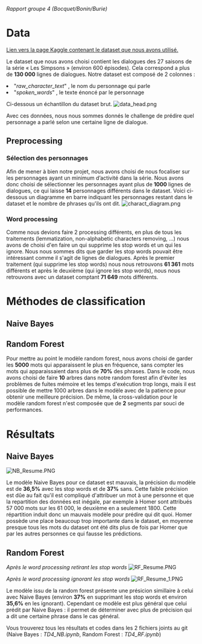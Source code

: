 *Rapport groupe 4 (Bocquet/Bonin/Burie)*

# Data

[Lien vers la page Kaggle contenant le dataset que nous avons utilisé.](https://www.kaggle.com/pierremegret/dialogue-lines-of-the-simpsons)

Le dataset que nous avons choisi contient les dialogues des 27 saisons de la série « Les Simpsons » (environ 600 épisodes). Cela correspond a plus de **130 000** lignes de dialogues. Notre dataset est composé de 2 colonnes :
<li>"<i>raw_character_text</i>" , le nom du personnage qui parle</li>
<li>"<i>spoken_words</i>" , le texte énoncé par le personnage</li>

Ci-dessous un échantillon du dataset brut.
![data_head.png](/data_head.png)

Avec ces données, nous nous sommes donnés le challenge de prédire quel personnage a parlé selon une certaine ligne de dialogue.

## Preprocessing

### Sélection des personnages

Afin de mener à bien notre projet, nous avons choisi de nous focaliser sur les personnages ayant un minimum d’activité dans la série. Nous avons donc choisi de sélectionner les personnages ayant plus de **1000** lignes de dialogues, ce qui laisse **14** personnages différents dans le dataset.
Voici ci-dessous un diagramme en barre indiquant les personnages restant dans le dataset et le nombre de phrases qu'ils ont dit.
![charact_diagram.png](attachment:charact_diagram.png)

### Word processing

Comme nous devions faire 2 processing différents, en plus de tous les traitements (lemmatization, non-alphabetic characters removing, ...) nous avons de choisi d'en faire un qui supprime les stop words et un qui les ignore. Nous nous sommes dits que garder les stop words pouvait être intéressant comme il s'agit de lignes de dialogues.
Après le premier traitement (qui supprime les stop words) nous nous retrouvons **61 361** mots différents et après le deuxième (qui ignore les stop words), nous nous retrouvons avec un dataset comptant **71 649** mots différents.




# Méthodes de classification

## Naive Bayes

## Random Forest

Pour mettre au point le modèle random forest, nous avons choisi de garder les **5000** mots qui apparaissent le plus en fréquence, sans compter les mots qui apparaissaient dans plus de **70%** des phrases.
Dans le code, nous avons choisi de faire **10** arbres dans notre random forest afin d'éviter les problèmes de fuites mémoire et les temps d'exécution trop longs, mais il est possible de mettre 1000 arbres dans le modèle avec de la patience pour obtenir une meilleure précision.
De même, la cross-validation pour le modèle random forest n'est composée que de **2** segments par souci de performances.

# Résultats

## Naive Bayes

![NB_Resume.PNG](attachment:NB_Resume.PNG)

Le modèle Naive Bayes pour ce dataset est mauvais, la précision du modèle est de **36,5%** avec les stop words et de **37%** sans. Cette faible précision est dûe au fait qu'il est compliqué d'attribuer un mot à une personne et que la repartition des données est inégale, par exemple à Homer sont attribués 57 000 mots sur les 61 000, le deuxième en a seulement 1800. Cette répartition induit donc un mauvais modèle pour prédire qui dit quoi.
Homer possède une place beaucoup trop importante dans le dataset, en moyenne presque tous les mots du dataset ont été dits plus de fois par Homer que par les autres personnes ce qui fausse les prédictions.

## Random Forest

*Après le word processing retirant les stop words*
![RF_Resume.PNG](attachment:RF_Resume.PNG)

*Après le word processing ignorant les stop words*
![RF_Resume_1.PNG](attachment:RF_Resume_1.PNG)

Le modèle issu de la random forest présente une présicion simillaire à celui avec Naive Bayes (environ **37%** en supprimant les stop words et environ **35,6%** en les ignorant). Cependant ce modèle est plus général que celui prédit par Naive Bayes : il permet de déterminer avec plus de précision qui a dit une certaine phrase dans le cas général.

Vous trouverez tous les résultats et codes dans les 2 fichiers joints au git (Naive Bayes : *TD4_NB.ipynb*, Random Forest : *TD4_RF.ipynb*)
